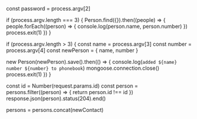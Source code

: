 const password = process.argv[2]

if (process.argv.length === 3) {
Person.find({}).then((people) => {
people.forEach((person) => {
console.log(person.name, person.number)
})
process.exit(1)
})
}

if (process.argv.length > 3) {
const name = process.argv[3]
const number = process.argv[4]
const newPerson = { name, number }

new Person(newPerson).save().then(() => {
console.log(`added ${name} number ${number} to phonebook`)
mongoose.connection.close()
process.exit(1)
})
}

const id = Number(request.params.id)
const person = persons.filter((person) => {
return person.id !== id
})
response.json(person).status(204).end()

persons = persons.concat(newContact)

